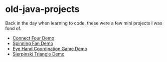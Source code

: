 # old-java-projects
 
Back in the day when learning to code, these were a few mini projects I was fond of.

- [Connect Four Demo](https://carmancater.github.io/ConnectFour/)
- [Spinning Fan Demo](https://carmancater.github.io/SpinningFan/)
- [Eye Hand Coordination Game Demo](https://carmancater.github.io/EyeHandCoordination/)
- [Sierpinski Triangle Demo](https://carmancater.github.io/SierpinskiTriangle/)